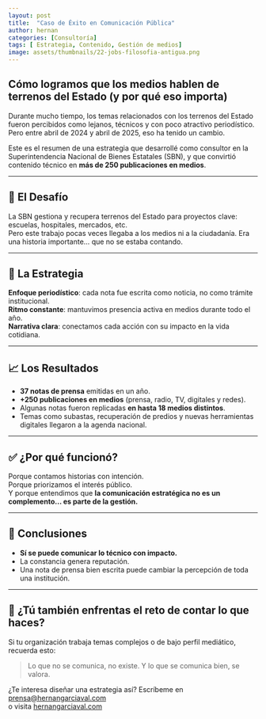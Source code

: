 ```yaml
---
layout: post
title:  "Caso de Éxito en Comunicación Pública"
author: hernan
categories: [Consultoría]
tags: [ Estrategia, Contenido, Gestión de medios]
image: assets/thumbnails/22-jobs-filosofia-antigua.png
---
```


## Cómo logramos que los medios hablen de terrenos del Estado (y por qué eso importa)

Durante mucho tiempo, los temas relacionados con los terrenos del Estado fueron percibidos como lejanos, técnicos y con poco atractivo periodístico.  
Pero entre abril de 2024 y abril de 2025, eso ha tenido un cambio.

Este es el resumen de una estrategia que desarrollé como consultor en la Superintendencia Nacional de Bienes Estatales (SBN), y que convirtió contenido técnico en **más de 250 publicaciones en medios**.

---

## 🎯 El Desafío

La SBN gestiona y recupera terrenos del Estado para proyectos clave: escuelas, hospitales, mercados, etc.  
Pero este trabajo pocas veces llegaba a los medios ni a la ciudadanía. Era una historia importante… que no se estaba contando.

---

## 🧠 La Estrategia

**Enfoque periodístico**: cada nota fue escrita como noticia, no como trámite institucional.  
**Ritmo constante**: mantuvimos presencia activa en medios durante todo el año.  
**Narrativa clara**: conectamos cada acción con su impacto en la vida cotidiana.

---

## 📈 Los Resultados

- **37 notas de prensa** emitidas en un año.  
- **+250 publicaciones en medios** (prensa, radio, TV, digitales y redes).  
- Algunas notas fueron replicadas **en hasta 18 medios distintos**.  
- Temas como subastas, recuperación de predios y nuevas herramientas digitales llegaron a la agenda nacional.

---

## ✅ ¿Por qué funcionó?

Porque contamos historias con intención.  
Porque priorizamos el interés público.  
Y porque entendimos que **la comunicación estratégica no es un complemento… es parte de la gestión.**

---

## 🧩 Conclusiones

- **Sí se puede comunicar lo técnico con impacto.**  
- La constancia genera reputación.  
- Una nota de prensa bien escrita puede cambiar la percepción de toda una institución.

---

## 📌 ¿Tú también enfrentas el reto de contar lo que haces?

Si tu organización trabaja temas complejos o de bajo perfil mediático, recuerda esto:  
> Lo que no se comunica, no existe. Y lo que se comunica bien, se valora.

¿Te interesa diseñar una estrategia así? Escríbeme en [prensa@hernangarciaval.com](mailto:prensa@hernangarciaval.com)  
o visita [hernangarciaval.com](https://www.hernangarciaval.com)
